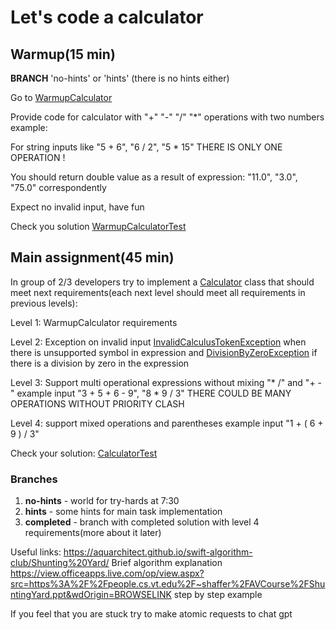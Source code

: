 # Let's code a calculator 

## Warmup(15 min)

**BRANCH** 'no-hints' or 'hints' (there is no hints either)

Go to [WarmupCalculator](src/main/java/codeus/warmup/WarmupCalculator.java)

Provide code for calculator with "+" "-" "/" "*" operations with two numbers example:

For string inputs like 
"5 + 6", "6 / 2", "5 * 15" THERE IS ONLY ONE OPERATION ! 

You should return double value as a result of expression: "11.0", "3.0", "75.0" correspondently

Expect no invalid input, have fun

Check you solution [WarmupCalculatorTest](src/test/java/codeus/warmup/WarmupCalculatorTest.java)

## Main assignment(45 min) 

In group of 2/3 developers try to implement a [Calculator](src/main/java/codeus/assignment/Calculator.java) class that should meet next requirements(each next level should meet all requirements in previous levels): 

Level 1: WarmupCalculator requirements 

Level 2: Exception on invalid input [InvalidCalculusTokenException](src%2Fmain%2Fjava%2Fexception%2FInvalidCalculusTokenException.java) when there is unsupported symbol in expression and [DivisionByZeroException](src%2Fmain%2Fjava%2Fexception%2FDivisionByZeroException.java) if there is a division by zero in the expression

Level 3: Support multi operational expressions without mixing "* /" and "+ -" example input "3 + 5 + 6 - 9", "8 * 9 / 3" THERE COULD BE MANY OPERATIONS WITHOUT PRIORITY CLASH

Level 4: support mixed operations and parentheses example input "1 + ( 6 + 9 ) / 3"


Check your solution: [CalculatorTest](src/test/java/codeus/assignment/CalculatorTest.java)
### Branches
1) **no-hints** - world for try-hards at 7:30 
2) **hints** - some hints for main task implementation
3) **completed** - branch with completed solution with level 4 requirements(more about it later)

Useful links:
https://aquarchitect.github.io/swift-algorithm-club/Shunting%20Yard/ Brief algorithm explanation
https://view.officeapps.live.com/op/view.aspx?src=https%3A%2F%2Fpeople.cs.vt.edu%2F~shaffer%2FAVCourse%2FShuntingYard.ppt&wdOrigin=BROWSELINK step by step example 



If you feel that you are stuck try to make atomic requests to chat gpt